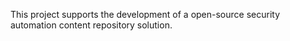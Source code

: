 This project supports the development of a open-source security automation content repository solution.